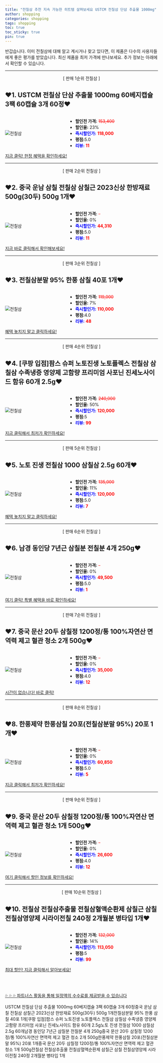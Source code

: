 ```yaml
---
title: "전칠삼 추천 지속 가능한 히트템 살펴보세요 USTCM 전칠삼 단삼 추출물 1000mg"
author: shopping
categories: shopping
tags: shopping
toc: true
toc_sticky: true
pin: true
---
```

반갑습니다. 이미 전칠삼에 대해 알고 계시거나 찾고 있다면, 이 제품은 다수의 사용자들에게 좋은 평가를 받았습니다. 최신 제품을 최저 가격에 만나보세요. 추가 정보는 아래에서 확인할 수 있습니다.

---
<p class="toplist" style="margin: 0 auto; display: block; width: fit-content;">[ 판매 1순위 전칠삼 ]</p>

<h2><strong>❤️1. USTCM 전칠삼 단삼 추출물 1000mg 60베지캡슐 3팩 60캡슐 3개 60정❤️</strong></h2>

<div style="display: flex; align-items: center;">
    <div style="flex: 0.4;">
        <img src="https://thumbnail7.coupangcdn.com/thumbnails/remote/230x230ex/image/vendor_inventory/c5e6/20847d3b3bdd094f4fd142cf35d2462703434cc833ed26cf5eb989854049.jpg" alt="전칠삼" style="max-width: 100%;">
    </div>
    <div style="flex: 0.6; margin-left: 10px;">
        <ul>
            <li><strong>할인전 가격:</strong> <del style="color: red;">153,400</del></li>
            <li><strong>할인율:</strong> 23%</li>
            <li><span style='color:blue'><strong>즉시할인가:</strong></span> <span style='color:red'><strong>118,000</strong></span></li>
            <li><strong>평점:</strong>5.0</li>
            <li><span style='color:blue'><strong>리뷰:</strong></span> <span style='color:red'><strong>11</strong></span></li>
        </ul>
    </div>
</div>
<div class="center">
    <a href="https://selin100587.github.io?lptag=AF9450613&subid=githubio&pageKey=5716042139&traceid=V0-153&itemId=9545441156&vendorItemId=76830128367" class="myButton">
        지금 클릭! 한정 혜택을 확인하세요!
    </a>
</div>


---
<p class="toplist" style="margin: 0 auto; display: block; width: fit-content;">[ 판매 2순위 전칠삼 ]</p>

<h2><strong>❤️2. 중국 운남 삼칠 전칠삼 삼칠근 2023신상 한방재료 500g(30두) 500g 1개❤️</strong></h2>

<div style="display: flex; align-items: center;">
    <div style="flex: 0.4;">
        <img src="https://thumbnail6.coupangcdn.com/thumbnails/remote/230x230ex/image/vendor_inventory/2757/c6bca02f18a1365647d8a9e3b91ae7b55f275ea717e0c135ef4e236c775f.jpg" alt="전칠삼" style="max-width: 100%;">
    </div>
    <div style="flex: 0.6; margin-left: 10px;">
        <ul>
            <li><strong>할인전 가격:</strong> <del style="color: red;">-</del></li>
            <li><strong>할인율:</strong> 0%</li>
            <li><span style='color:blue'><strong>즉시할인가:</strong></span> <span style='color:red'><strong>44,310</strong></span></li>
            <li><strong>평점:</strong>5.0</li>
            <li><span style='color:blue'><strong>리뷰:</strong></span> <span style='color:red'><strong>11</strong></span></li>
        </ul>
    </div>
</div>
<div class="center">
    <a href="https://selin100587.github.io?lptag=AF9450613&subid=githubio&pageKey=7788598513&traceid=V0-153&itemId=23434243743&vendorItemId=90461170319" class="myButton">
        지금 바로 클릭해서 확인해보세요!
    </a>
</div>


---
<p class="toplist" style="margin: 0 auto; display: block; width: fit-content;">[ 판매 3순위 전칠삼 ]</p>

<h2><strong>❤️3. 전칠삼분말 95% 한풍 삼칠 40포 1개❤️</strong></h2>

<div style="display: flex; align-items: center;">
    <div style="flex: 0.4;">
        <img src="https://thumbnail9.coupangcdn.com/thumbnails/remote/230x230ex/image/vendor_inventory/7e38/3d0323488a9821fc3663ae20190a8cff3b9f6f7f75299a3acf20cf9fa3fe.jpg" alt="전칠삼" style="max-width: 100%;">
    </div>
    <div style="flex: 0.6; margin-left: 10px;">
        <ul>
            <li><strong>할인전 가격:</strong> <del style="color: red;">119,000</del></li>
            <li><strong>할인율:</strong> 7%</li>
            <li><span style='color:blue'><strong>즉시할인가:</strong></span> <span style='color:red'><strong>110,000</strong></span></li>
            <li><strong>평점:</strong>4.0</li>
            <li><span style='color:blue'><strong>리뷰:</strong></span> <span style='color:red'><strong>48</strong></span></li>
        </ul>
    </div>
</div>
<div class="center">
    <a href="https://selin100587.github.io?lptag=AF9450613&subid=githubio&pageKey=8203606941&traceid=V0-153&itemId=8409493703&vendorItemId=82068482687" class="myButton">
        혜택 놓치지 말고 클릭하세요!
    </a>
</div>


---
<p class="toplist" style="margin: 0 auto; display: block; width: fit-content;">[ 판매 4순위 전칠삼 ]</p>

<h2><strong>❤️4. [쿠팡 입점]팜스 슈퍼 노토진생 노토플렉스 전칠삼 삼칠삼 수족냉증 영양제 고함량 프리미엄 사포닌 진세노사이드 함유 60개 2.5g❤️</strong></h2>

<div style="display: flex; align-items: center;">
    <div style="flex: 0.4;">
        <img src="https://thumbnail7.coupangcdn.com/thumbnails/remote/230x230ex/image/vendor_inventory/07b9/db931dce304e562b5345160a3202de53dcc402bc489bf9df528fe5211382.png" alt="전칠삼" style="max-width: 100%;">
    </div>
    <div style="flex: 0.6; margin-left: 10px;">
        <ul>
            <li><strong>할인전 가격:</strong> <del style="color: red;">240,000</del></li>
            <li><strong>할인율:</strong> 50%</li>
            <li><span style='color:blue'><strong>즉시할인가:</strong></span> <span style='color:red'><strong>120,000</strong></span></li>
            <li><strong>평점:</strong>5</li>
            <li><span style='color:blue'><strong>리뷰:</strong></span> <span style='color:red'><strong>99</strong></span></li>
        </ul>
    </div>
</div>
<div class="center">
    <a href="https://selin100587.github.io?lptag=AF9450613&subid=githubio&pageKey=8231799550&traceid=V0-153&itemId=23692828552&vendorItemId=90766883866" class="myButton">
        지금 클릭해서 최저가 확인하세요!
    </a>
</div>


---
<p class="toplist" style="margin: 0 auto; display: block; width: fit-content;">[ 판매 5순위 전칠삼 ]</p>

<h2><strong>❤️5. 노토 진생 전칠삼 1000 삼칠삼 2.5g 60개❤️</strong></h2>

<div style="display: flex; align-items: center;">
    <div style="flex: 0.4;">
        <img src="https://thumbnail6.coupangcdn.com/thumbnails/remote/230x230ex/image/vendor_inventory/15ff/fd71d28956f702b00acd67fa14cc6b6f241261036f90bc1aac39da851dc5.jpg" alt="전칠삼" style="max-width: 100%;">
    </div>
    <div style="flex: 0.6; margin-left: 10px;">
        <ul>
            <li><strong>할인전 가격:</strong> <del style="color: red;">135,000</del></li>
            <li><strong>할인율:</strong> 11%</li>
            <li><span style='color:blue'><strong>즉시할인가:</strong></span> <span style='color:red'><strong>120,000</strong></span></li>
            <li><strong>평점:</strong>5.0</li>
            <li><span style='color:blue'><strong>리뷰:</strong></span> <span style='color:red'><strong>7</strong></span></li>
        </ul>
    </div>
</div>
<div class="center">
    <a href="https://selin100587.github.io?lptag=AF9450613&subid=githubio&pageKey=8221232255&traceid=V0-153&itemId=23629264855&vendorItemId=90727440028" class="myButton">
        혜택 놓치지 말고 클릭하세요!
    </a>
</div>


---
<p class="toplist" style="margin: 0 auto; display: block; width: fit-content;">[ 판매 6순위 전칠삼 ]</p>

<h2><strong>❤️6. 남경 동인당 7년근 삼칠분 전칠분 4개 250g❤️</strong></h2>

<div style="display: flex; align-items: center;">
    <div style="flex: 0.4;">
        <img src="https://thumbnail6.coupangcdn.com/thumbnails/remote/230x230ex/image/vendor_inventory/c8ac/21592cc5b1285fff251dc549cdb438aeb113d359f522b54292464c83194d.jpg" alt="전칠삼" style="max-width: 100%;">
    </div>
    <div style="flex: 0.6; margin-left: 10px;">
        <ul>
            <li><strong>할인전 가격:</strong> <del style="color: red;">-</del></li>
            <li><strong>할인율:</strong> 0%</li>
            <li><span style='color:blue'><strong>즉시할인가:</strong></span> <span style='color:red'><strong>49,500</strong></span></li>
            <li><strong>평점:</strong>5.0</li>
            <li><span style='color:blue'><strong>리뷰:</strong></span> <span style='color:red'><strong>1</strong></span></li>
        </ul>
    </div>
</div>
<div class="center">
    <a href="https://selin100587.github.io?lptag=AF9450613&subid=githubio&pageKey=7577291931&traceid=V0-153&itemId=19995291683&vendorItemId=87092882222" class="myButton">
        여기 클릭! 특별 혜택을 바로 확인하세요!
    </a>
</div>


---
<p class="toplist" style="margin: 0 auto; display: block; width: fit-content;">[ 판매 7순위 전칠삼 ]</p>

<h2><strong>❤️7. 중국 문산 20두 삼칠정 1200정/통 100%자연산 면역력 제고 혈관 청소 2개 500g❤️</strong></h2>

<div style="display: flex; align-items: center;">
    <div style="flex: 0.4;">
        <img src="https://thumbnail7.coupangcdn.com/thumbnails/remote/230x230ex/image/vendor_inventory/8422/51ad1b61d2f0e0e08ae290220b5cbd17353a050b061d7bb92bdb53a3c179.jpg" alt="전칠삼" style="max-width: 100%;">
    </div>
    <div style="flex: 0.6; margin-left: 10px;">
        <ul>
            <li><strong>할인전 가격:</strong> <del style="color: red;">-</del></li>
            <li><strong>할인율:</strong> 0%</li>
            <li><span style='color:blue'><strong>즉시할인가:</strong></span> <span style='color:red'><strong>35,000</strong></span></li>
            <li><strong>평점:</strong>4.0</li>
            <li><span style='color:blue'><strong>리뷰:</strong></span> <span style='color:red'><strong>12</strong></span></li>
        </ul>
    </div>
</div>
<div class="center">
    <a href="https://selin100587.github.io?lptag=AF9450613&subid=githubio&pageKey=7688156513&traceid=V0-153&itemId=20552532681&vendorItemId=87628615337" class="myButton">
        시간이 없습니다! 바로 클릭!
    </a>
</div>


---
<p class="toplist" style="margin: 0 auto; display: block; width: fit-content;">[ 판매 8순위 전칠삼 ]</p>

<h2><strong>❤️8. 한풍제약 한풍삼칠 20포(전칠삼분말 95%) 20포 1개❤️</strong></h2>

<div style="display: flex; align-items: center;">
    <div style="flex: 0.4;">
        <img src="https://thumbnail9.coupangcdn.com/thumbnails/remote/230x230ex/image/vendor_inventory/2276/051789d8ca146bd5657e7fce81bd1e35996704cd734362b0f72af8f61f65.png" alt="전칠삼" style="max-width: 100%;">
    </div>
    <div style="flex: 0.6; margin-left: 10px;">
        <ul>
            <li><strong>할인전 가격:</strong> <del style="color: red;">-</del></li>
            <li><strong>할인율:</strong> 0%</li>
            <li><span style='color:blue'><strong>즉시할인가:</strong></span> <span style='color:red'><strong>60,850</strong></span></li>
            <li><strong>평점:</strong>5.0</li>
            <li><span style='color:blue'><strong>리뷰:</strong></span> <span style='color:red'><strong>5</strong></span></li>
        </ul>
    </div>
</div>
<div class="center">
    <a href="https://selin100587.github.io?lptag=AF9450613&subid=githubio&pageKey=6944564302&traceid=V0-153&itemId=16851709329&vendorItemId=90728706955" class="myButton">
        지금 클릭해서 최저가 확인하세요!
    </a>
</div>


---
<p class="toplist" style="margin: 0 auto; display: block; width: fit-content;">[ 판매 9순위 전칠삼 ]</p>

<h2><strong>❤️9. 중국 문산 20두 삼칠정 1200정/통 100%자연산 면역력 제고 혈관 청소 1개 500g❤️</strong></h2>

<div style="display: flex; align-items: center;">
    <div style="flex: 0.4;">
        <img src="https://thumbnail7.coupangcdn.com/thumbnails/remote/230x230ex/image/vendor_inventory/8422/51ad1b61d2f0e0e08ae290220b5cbd17353a050b061d7bb92bdb53a3c179.jpg" alt="전칠삼" style="max-width: 100%;">
    </div>
    <div style="flex: 0.6; margin-left: 10px;">
        <ul>
            <li><strong>할인전 가격:</strong> <del style="color: red;">-</del></li>
            <li><strong>할인율:</strong> 0%</li>
            <li><span style='color:blue'><strong>즉시할인가:</strong></span> <span style='color:red'><strong>26,600</strong></span></li>
            <li><strong>평점:</strong>4.0</li>
            <li><span style='color:blue'><strong>리뷰:</strong></span> <span style='color:red'><strong>12</strong></span></li>
        </ul>
    </div>
</div>
<div class="center">
    <a href="https://selin100587.github.io?lptag=AF9450613&subid=githubio&pageKey=7688156513&traceid=V0-153&itemId=20552532669&vendorItemId=87628615275" class="myButton">
        여기 클릭해서 할인 정보를 확인하세요!
    </a>
</div>


---
<p class="toplist" style="margin: 0 auto; display: block; width: fit-content;">[ 판매 10순위 전칠삼 ]</p>

<h2><strong>❤️10. 전칠삼 전칠삼추출물 전칠삼혈액순환제 삼칠근 삼칠 전칠삼영양제 시라이전칠 240정 2개월분 병타입 1개❤️</strong></h2>

<div style="display: flex; align-items: center;">
    <div style="flex: 0.4;">
        <img src="https://thumbnail8.coupangcdn.com/thumbnails/remote/230x230ex/image/vendor_inventory/5dc7/a88b11a4774d833f64690e8fd46b899e5947c6b652edfc631eef2c852901.png" alt="전칠삼" style="max-width: 100%;">
    </div>
    <div style="flex: 0.6; margin-left: 10px;">
        <ul>
            <li><strong>할인전 가격:</strong> <del style="color: red;">132,000</del></li>
            <li><strong>할인율:</strong> 14%</li>
            <li><span style='color:blue'><strong>즉시할인가:</strong></span> <span style='color:red'><strong>113,050</strong></span></li>
            <li><strong>평점:</strong>5</li>
            <li><span style='color:blue'><strong>리뷰:</strong></span> <span style='color:red'><strong>99</strong></span></li>
        </ul>
    </div>
</div>
<div class="center">
    <a href="https://selin100587.github.io?lptag=AF9450613&subid=githubio&pageKey=7691240749&traceid=V0-153&itemId=21700880493&vendorItemId=88750419890" class="myButton">
        최대 할인! 지금 클릭해서 알아보세요!
    </a>
</div>

<br><br><br>[💦 💦 💦 파트너스 활동을 통해 일정액의 수수료를 제공받을 수 있습니다](https://link.coupang.com/a/bcpT2c)<br><br>USTCM 전칠삼 단삼 추출물 1000mg 60베지캡슐 3팩 60캡슐 3개 60정중국 운남 삼칠 전칠삼 삼칠근 2023신상 한방재료 500g(30두) 500g 1개전칠삼분말 95% 한풍 삼칠 40포 1개[쿠팡 입점]팜스 슈퍼 노토진생 노토플렉스 전칠삼 삼칠삼 수족냉증 영양제 고함량 프리미엄 사포닌 진세노사이드 함유 60개 2.5g노토 진생 전칠삼 1000 삼칠삼 2.5g 60개남경 동인당 7년근 삼칠분 전칠분 4개 250g중국 문산 20두 삼칠정 1200정/통 100%자연산 면역력 제고 혈관 청소 2개 500g한풍제약 한풍삼칠 20포(전칠삼분말 95%) 20포 1개중국 문산 20두 삼칠정 1200정/통 100%자연산 면역력 제고 혈관 청소 1개 500g전칠삼 전칠삼추출물 전칠삼혈액순환제 삼칠근 삼칠 전칠삼영양제 시라이전칠 240정 2개월분 병타입 1개